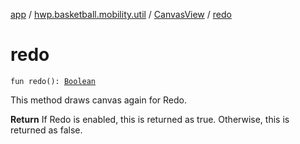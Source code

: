 [app](../../index.md) / [hwp.basketball.mobility.util](../index.md) / [CanvasView](index.md) / [redo](.)

# redo

`fun redo(): `[`Boolean`](https://kotlinlang.org/api/latest/jvm/stdlib/kotlin/-boolean/index.html)

This method draws canvas again for Redo.

**Return**
If Redo is enabled, this is returned as true. Otherwise, this is returned as false.

